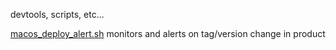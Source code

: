 devtools, scripts, etc...

[macos_deploy_alert.sh](macos_deploy_alert.sh)
monitors and alerts on tag/version change in product

